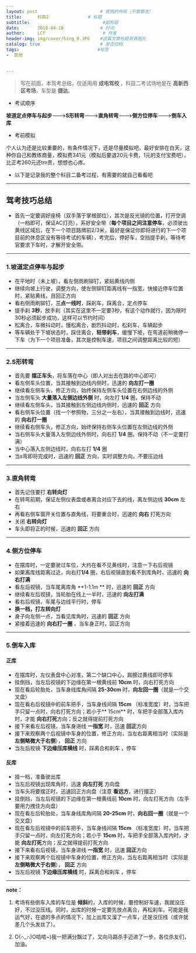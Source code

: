 ```yaml
---
layout: post                        # 使用的布局（不需要改）
title:      科目2               # 标题 
subtitle:                            #副标题
date:       2018-04-10              # 时间
author:     LCY                      # 作者
header-img: img/cover/bing_8.JPG    #这篇文章标题背景图片
catalog: true                       # 是否归档
tags:                              #标签
-  其他

  
---
```

> 写在前面，本驾考总结，仅适用用 **成电驾校** ，科目二考试场地是在 **高新西区考场**，车型是 **捷达**。

* 考试顺序

**坡道定点停车与起步**--->**S形转弯**--->**直角转弯**--->**侧方位停车**--->**倒车入库**

* 考前模拟

个人认为还是比较重要的，有条件情况下，还是尽量模拟吧，最好安排在白天，这种你自己和教练商量，模拟费341元（模拟后要退20元卡费，1元的支付宝费吧），比正考260元还tm贵，想想也心疼。

* 以下是记录我的整个科目二备考过程，有需要的就自己看看吧

---------------------------
## 驾考技巧总结

* 首先一定要调好座椅（双手落于掌根部位），其次是反光镜的位置，打开空调（一档即可，保证AC灯亮），系好安全带（**每个项目之间注意停车**，必须驶出黄线区域后，在下一个项目路牌前2/3米，最好是保证你即将进行的下一个项目前的休息区没有等待考试的车辆），考完后，停好车，空挡提手刹，等待考官要求下车时，才解开安全带。

----------------------------
### 1.坡道定点停车与起步

* 在平地时（未上坡），看左侧雨刷铆钉，紧贴黄线内侧
* 继续向坡上行驶，调整方向，使左侧铆钉距离线有一指宽，快接近停车位置时，紧贴黄线，且回正方向
* 看右侧雨刷铆钉，**三点一线时**，踩刹车，踩离合，定点停车
* 提手刹 **3秒**，放手刹（其实在这里不一定要3秒，有这个动作就行，因为限时30秒必须起步成功，这样可以节约时间）
* 松离合，车微抖动时，慢松离合，剧烈抖动时，松刹车，车辆起步
* 等车辆处于下坡状态时，踩住离合，**轻带刹车**，缓慢下坡，在弯道前稍微停一下车（为下一个项目准备，其次是控制车速，项目之间调整距离比较的短）

--------------------------------------------
### 2.S形转弯

* 首先要 **摆正车头**，将车落在中心（即人对出去在路的中心即可）
* 看左侧车头位置，当其接触到边线内侧时，迅速的 **向左打一圈** 
* 继续看左侧车头，修正方向，始终保持左侧车头位置在右侧边线的外侧
* 当左侧车头 **大量落入左侧边线外侧** 时，向左打 **1/4** 圈，保持不动
* 继续看左侧车头，当其接触到左侧边线内侧时，迅速的 **回正** 方向 
* 看右侧车头位置（找一个参照物，三分之一左右），当其接触到边线时，迅速的 **向右打一圈** 
* 继续看右侧车头，修正方向，始终保持右侧车头位置在左侧边线的外侧
* 当右侧车头大量落入左侧边线外侧时，向右打 **1/4** 圈，保持不动（不一定要打满）
* 当中心落入左侧边线时，向右左打 **1/4** 圈
* 当s弯即将完成时，迅速的 **回正** 方向，实时调整方向，不要压边线

--------------------------------------------

### 3.直角转弯
* 首先记住要打 **右转向灯**
* 在转弯前期，保证左侧仪表盘或者离合对应下去的线，离左侧边线 **30cm** 左右
* 再看右侧车窗开关位置与直角线，将要重合时，迅速的 **向右** 打死方向
* 关闭 **右转向灯**
* 车头即将正的时候，迅速的 **回正** 方向

--------------------------------------------
### 4.侧方位停车
* 在摆库时，一定要驶过车位，大约在看不见黄线时，注意一下右后视镜
* 如果离库线距离过近，向右打**1/4** 圈，右后视镜直到看不到库角时，迅速的 **向右打满** 
* 看左后视镜，当车尾离库角 **1-1.1m ** 时，迅速的  **回正** 方向
* 继续看左后视镜，当轮胎在线上一半时，迅速的 **向左打满** 
* 看右后视镜，车尾与边线平行时，停车
* **换一档，打左转向灯**
* 身子向左侧一点，当看见库角时，迅速的  **回正** 方向
* 紧接着迅速的 **向右打一圈** ，当车身正时，回正方向

---------------------------
### 5.倒车入库

#### 正库
* 在摆库时，左仪表盘中心对准，第二个缺口中心，肩膀过黄线即可停车
* 挂倒挡，当左后视镜的下边缘在第一根黄线前 **10cm** 时，向右打死方向
* 现在看后轮胎处，当车身线库角间隔 **25-30cm** 时，**向左回一圈**（就是一个交叉盘）
* 现在看右后视镜中的前车把手，当车身线间隔 **15cm** （标准宽度）时，当车把手只留一点时，向右打死方向；若小于** 15cm** 时，车把手全部落入库内时，才能 **向右打死**方向；反之就得提前打死方向
* 接下来看左后视镜，当车身进线 **一指宽** 时，迅速  **回正**方向
* 接下来观察两个后视镜中车身的位置，修正方向，当左右距离相当时（实际是 **左侧略微大于右侧**）， **回正** 方向
* 当左后视镜 **下边缘压库横线** 时，踩离合和刹车 ，停车


#### 反库
* 挂一档，准备驶出库
* 当左后视镜出现库角时，迅速 **向左打死** 方向盘
* 当车头将要摆正时，迅速回正方向盘（注意 **看远方**，进行摆正）
* 挂倒挡，当左后视镜的下边缘在第一根黄线前 **10cm** 时，向左打死方向（左手要用力拽住方向盘）
* 现在看左后轮胎处，当车身线库角间隔 **20-25cm** 时，**向右回一圈**（就是一个交叉盘）
* 现在看左后视镜中的前车把手，当车身线间隔 **15cm** （标准宽度）时，当车把手只留一点时，向左打死方向；若小于 **15cm** 时，车把手全部落入库内时，才能 **向左打死**方向；反之就得提前打死方向
* 接下来看右后视镜，当车身进线 **一指宽** 时，迅速  **回正**方向
* 接下来观察两个后视镜中车身的位置，修正方向，当左右距离相当时（实际是 **左侧略微大于右侧**）， **回正** 方向
* 当左后视镜 **下边缘压库横线** 时，踩离合和刹车 ，停车


--------------------
**note：**

1. 考场有些倒车入库的车位是 **倾斜**的，入库的时候，要控制好车速，我就没压好，不过没压线。同时，出库的时候一定要先放点离合，再松刹车。可能是我运气好，在退的多点的情况下，加上出库又溜了一点车，还是没压线（或许就差几个头发丝了）。

2. O(∩_∩)O哈哈~)我一把满分飘过了，又向马路杀手迈进了一步，各位杀友们，加油。

